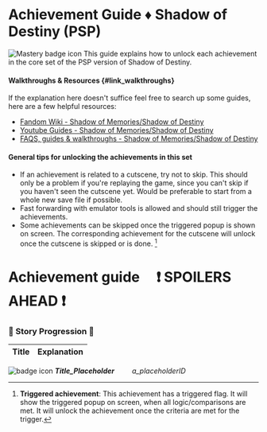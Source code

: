 <h1 style=" display: flex; justify-content: center; align-items: center;">
    Achievement Guide ♦️ Shadow of Destiny (PSP)
</h1>

![Mastery badge icon](https://i.retroachievements.org/Images/092240.png "Mastery badge icon")
This guide explains how to unlock each achievement in the core set of the PSP version of Shadow of Destiny.

#### Walkthroughs & Resources {#link_walkthroughs}
If the explanation here doesn't suffice feel free to search up some guides, here are a few helpful resources:

+ [Fandom Wiki - Shadow of Memories/Shadow of Destiny](https://shadowofmemories.fandom.com/wiki/Shadow_of_Memories_Wiki "Shadow of Memories/Shadow of Destiny - Fandom Wiki")
+ [Youtube Guides - Shadow of Memories/Shadow of Destiny](https://www.youtube.com/@shadowofmemorieswiki/videos "Shadow of Memories/Shadow of Destiny - Wiki Youtube account")
+ [FAQS, guides & walkthroughs - Shadow of Memories/Shadow of Destiny](https://gamefaqs.gamespot.com/pc/553882-shadow-of-destiny/faqs "FAQS, guides & walkthroughs - Shadow of Memories/Shadow of Destiny")

#### General tips for unlocking the achievements in this set
+ If an achievement is related to a cutscene, try not to skip. This should only be a problem if you're replaying the game, since you can't skip if you haven't seen the cutscene yet. Would be preferable to start from a whole new save file if possible.
+ Fast forwarding with emulator tools is allowed and should still trigger the achievements.
+ Some achievements can be skipped once the triggered popup is shown on screen. The corresponding achievement for the cutscene will unlock once the cutscene is skipped or is done. [^triggered]
# Achievement guide &nbsp;&nbsp;&nbsp; ❗ SPOILERS AHEAD ❗

### :gem: Story Progression :gem:


| Title | Explanation |
|:---|---:|

![badge icon](https://i.retroachievements.org/Badge/00000.png) 
***Title_Placeholder***  &nbsp;&nbsp;&nbsp;&nbsp;&nbsp;&nbsp;&nbsp;  *a_placeholderID*









[^measured]: **Measured achievement**: This achievement has a measured flag. It will show the measurement popup on screen (e.g. 7/12). It will unlock the achievement once the measurement is maxed (e.g. 12/12).

[^triggered]: **Triggered achievement**: This achievement has a triggered flag. It will show the triggered popup on screen, when all logic/comparisons are met. It will unlock the achievement once the criteria are met for the trigger.